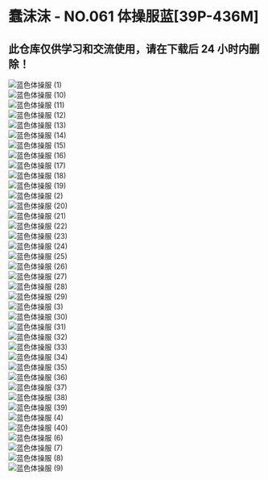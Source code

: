 ﻿# 蠢沫沫 - NO.061 体操服蓝[39P-436M]

## 此仓库仅供学习和交流使用，请在下载后 24 小时内删除！


![蓝色体操服 (1)](<蠢沫沫 - NO.061 体操服蓝[39P-436M]/蓝色体操服 (1).webp>)  
![蓝色体操服 (10)](<蠢沫沫 - NO.061 体操服蓝[39P-436M]/蓝色体操服 (10).webp>)  
![蓝色体操服 (11)](<蠢沫沫 - NO.061 体操服蓝[39P-436M]/蓝色体操服 (11).webp>)  
![蓝色体操服 (12)](<蠢沫沫 - NO.061 体操服蓝[39P-436M]/蓝色体操服 (12).webp>)  
![蓝色体操服 (13)](<蠢沫沫 - NO.061 体操服蓝[39P-436M]/蓝色体操服 (13).webp>)  
![蓝色体操服 (14)](<蠢沫沫 - NO.061 体操服蓝[39P-436M]/蓝色体操服 (14).webp>)  
![蓝色体操服 (15)](<蠢沫沫 - NO.061 体操服蓝[39P-436M]/蓝色体操服 (15).webp>)  
![蓝色体操服 (16)](<蠢沫沫 - NO.061 体操服蓝[39P-436M]/蓝色体操服 (16).webp>)  
![蓝色体操服 (17)](<蠢沫沫 - NO.061 体操服蓝[39P-436M]/蓝色体操服 (17).webp>)  
![蓝色体操服 (18)](<蠢沫沫 - NO.061 体操服蓝[39P-436M]/蓝色体操服 (18).webp>)  
![蓝色体操服 (19)](<蠢沫沫 - NO.061 体操服蓝[39P-436M]/蓝色体操服 (19).webp>)  
![蓝色体操服 (2)](<蠢沫沫 - NO.061 体操服蓝[39P-436M]/蓝色体操服 (2).webp>)  
![蓝色体操服 (20)](<蠢沫沫 - NO.061 体操服蓝[39P-436M]/蓝色体操服 (20).webp>)  
![蓝色体操服 (21)](<蠢沫沫 - NO.061 体操服蓝[39P-436M]/蓝色体操服 (21).webp>)  
![蓝色体操服 (22)](<蠢沫沫 - NO.061 体操服蓝[39P-436M]/蓝色体操服 (22).webp>)  
![蓝色体操服 (23)](<蠢沫沫 - NO.061 体操服蓝[39P-436M]/蓝色体操服 (23).webp>)  
![蓝色体操服 (24)](<蠢沫沫 - NO.061 体操服蓝[39P-436M]/蓝色体操服 (24).webp>)  
![蓝色体操服 (25)](<蠢沫沫 - NO.061 体操服蓝[39P-436M]/蓝色体操服 (25).webp>)  
![蓝色体操服 (26)](<蠢沫沫 - NO.061 体操服蓝[39P-436M]/蓝色体操服 (26).webp>)  
![蓝色体操服 (27)](<蠢沫沫 - NO.061 体操服蓝[39P-436M]/蓝色体操服 (27).webp>)  
![蓝色体操服 (28)](<蠢沫沫 - NO.061 体操服蓝[39P-436M]/蓝色体操服 (28).webp>)  
![蓝色体操服 (29)](<蠢沫沫 - NO.061 体操服蓝[39P-436M]/蓝色体操服 (29).webp>)  
![蓝色体操服 (3)](<蠢沫沫 - NO.061 体操服蓝[39P-436M]/蓝色体操服 (3).webp>)  
![蓝色体操服 (30)](<蠢沫沫 - NO.061 体操服蓝[39P-436M]/蓝色体操服 (30).webp>)  
![蓝色体操服 (31)](<蠢沫沫 - NO.061 体操服蓝[39P-436M]/蓝色体操服 (31).webp>)  
![蓝色体操服 (32)](<蠢沫沫 - NO.061 体操服蓝[39P-436M]/蓝色体操服 (32).webp>)  
![蓝色体操服 (33)](<蠢沫沫 - NO.061 体操服蓝[39P-436M]/蓝色体操服 (33).webp>)  
![蓝色体操服 (34)](<蠢沫沫 - NO.061 体操服蓝[39P-436M]/蓝色体操服 (34).webp>)  
![蓝色体操服 (35)](<蠢沫沫 - NO.061 体操服蓝[39P-436M]/蓝色体操服 (35).webp>)  
![蓝色体操服 (36)](<蠢沫沫 - NO.061 体操服蓝[39P-436M]/蓝色体操服 (36).webp>)  
![蓝色体操服 (37)](<蠢沫沫 - NO.061 体操服蓝[39P-436M]/蓝色体操服 (37).webp>)  
![蓝色体操服 (38)](<蠢沫沫 - NO.061 体操服蓝[39P-436M]/蓝色体操服 (38).webp>)  
![蓝色体操服 (39)](<蠢沫沫 - NO.061 体操服蓝[39P-436M]/蓝色体操服 (39).webp>)  
![蓝色体操服 (4)](<蠢沫沫 - NO.061 体操服蓝[39P-436M]/蓝色体操服 (4).webp>)  
![蓝色体操服 (40)](<蠢沫沫 - NO.061 体操服蓝[39P-436M]/蓝色体操服 (40).webp>)  
![蓝色体操服 (6)](<蠢沫沫 - NO.061 体操服蓝[39P-436M]/蓝色体操服 (6).webp>)  
![蓝色体操服 (7)](<蠢沫沫 - NO.061 体操服蓝[39P-436M]/蓝色体操服 (7).webp>)  
![蓝色体操服 (8)](<蠢沫沫 - NO.061 体操服蓝[39P-436M]/蓝色体操服 (8).webp>)  
![蓝色体操服 (9)](<蠢沫沫 - NO.061 体操服蓝[39P-436M]/蓝色体操服 (9).webp>)  
